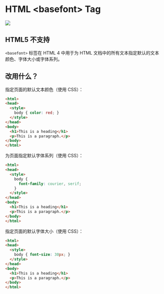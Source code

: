 HTML \<basefont> Tag
===


[![](https://shields.io/badge/HTML5-已废弃-yellow?logo=HTML5)](https://caniuse.com/?search=<basefont>)

## HTML5 不支持

`<basefont>` 标签在 HTML 4 中用于为 HTML 文档中的所有文本指定默认的文本颜色、字体大小或字体系列。

## 改用什么？

指定页面的默认文本颜色（使用 CSS）：

```html idoc:preview:iframe
<html>
<head>
  <style>
    body { color: red; }
  </style>
</head>
<body>
  <h1>This is a heading</h1>
  <p>This is a paragraph.</p>
</body>
</html>
```


为页面指定默认字体系列（使用 CSS）：

```html idoc:preview:iframe
<html>
<head>
  <style>
    body {
      font-family: courier, serif;
    }
  </style>
</head>
<body>
  <h1>This is a heading</h1>
  <p>This is a paragraph.</p>
</body>
</html>
```

指定页面的默认字体大小（使用 CSS）：

```html idoc:preview:iframe
<html>
<head>
  <style>
    body { font-size: 30px; }
  </style>
</head>
<body>
  <h1>This is a heading</h1>
  <p>This is a paragraph.</p>
</body>
</html>
```
